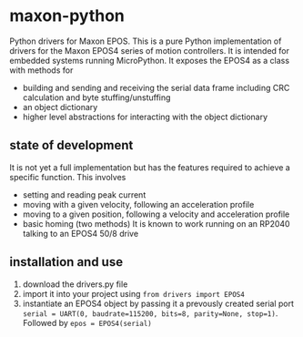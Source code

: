 # maxon-python
Python drivers for Maxon EPOS.
This is a pure Python implementation of drivers for the Maxon EPOS4 series of motion controllers.
It is intended for embedded systems running MicroPython.
It exposes the EPOS4 as a class with methods for 
- building and sending and receiving the serial data frame including CRC calculation and byte stuffing/unstuffing
- an object dictionary
- higher level abstractions for interacting with the object dictionary
## state of development
It is not yet a full implementation but has the features required to achieve a specific function. This involves 
- setting and reading peak current 
- moving with a given velocity, following an acceleration profile
- moving to a given position, following a velocity and acceleration profile
- basic homing (two methods)
It is known to work running on an RP2040 talking to an EPOS4 50/8 drive
## installation and use
1. download the drivers.py file
2. import it into your project using `from drivers import EPOS4`
4. instantiate an EPOS4 object by passing it a prevously created serial port `serial = UART(0, baudrate=115200, bits=8, parity=None, stop=1)`. Followed by `epos = EPOS4(serial)`
